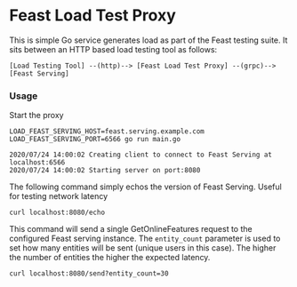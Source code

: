 # Feast Load Test Proxy

This is simple Go service generates load as part of the Feast testing suite. It sits between an HTTP based load testing tool as follows:

```
[Load Testing Tool] --(http)--> [Feast Load Test Proxy] --(grpc)--> [Feast Serving]
```

### Usage
Start the proxy
```
LOAD_FEAST_SERVING_HOST=feast.serving.example.com LOAD_FEAST_SERVING_PORT=6566 go run main.go
```
```
2020/07/24 14:00:02 Creating client to connect to Feast Serving at localhost:6566
2020/07/24 14:00:02 Starting server on port:8080
```

The following command simply echos the version of Feast Serving. Useful for testing network latency
```
curl localhost:8080/echo
```

This command will send a single GetOnlineFeatures request to the configured Feast serving instance. The `entity_count` parameter is used to set how many entities will be sent (unique users in this case). The higher the number of entities the higher the expected latency.

```
curl localhost:8080/send?entity_count=30
```